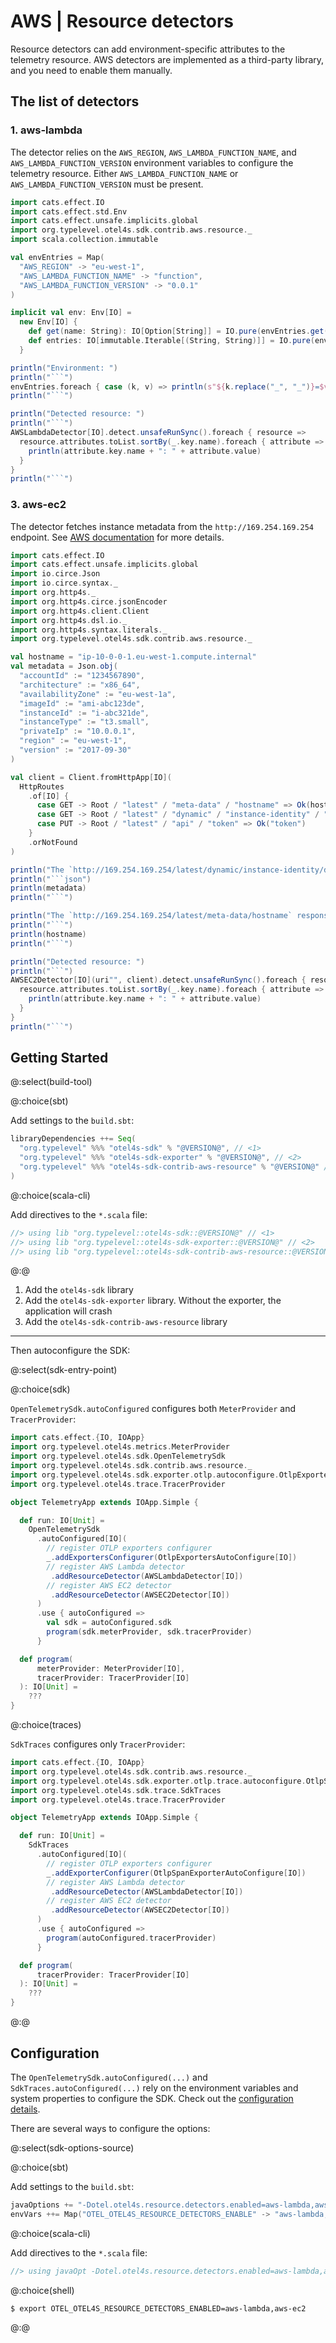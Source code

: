 # AWS | Resource detectors

Resource detectors can add environment-specific attributes to the telemetry resource.
AWS detectors are implemented as a third-party library, and you need to enable them manually.

## The list of detectors

### 1. aws-lambda

The detector relies on the `AWS_REGION`, `AWS_LAMBDA_FUNCTION_NAME`, and `AWS_LAMBDA_FUNCTION_VERSION` environment variables
to configure the telemetry resource.
Either `AWS_LAMBDA_FUNCTION_NAME` or `AWS_LAMBDA_FUNCTION_VERSION` must be present.

```scala mdoc:passthrough
import cats.effect.IO
import cats.effect.std.Env
import cats.effect.unsafe.implicits.global
import org.typelevel.otel4s.sdk.contrib.aws.resource._
import scala.collection.immutable

val envEntries = Map(
  "AWS_REGION" -> "eu-west-1",
  "AWS_LAMBDA_FUNCTION_NAME" -> "function",
  "AWS_LAMBDA_FUNCTION_VERSION" -> "0.0.1"
)

implicit val env: Env[IO] =
  new Env[IO] {
    def get(name: String): IO[Option[String]] = IO.pure(envEntries.get(name))
    def entries: IO[immutable.Iterable[(String, String)]] = IO.pure(envEntries)
  }

println("Environment: ")
println("```")
envEntries.foreach { case (k, v) => println(s"${k.replace("_", "_")}=$v") }
println("```")

println("Detected resource: ")
println("```")
AWSLambdaDetector[IO].detect.unsafeRunSync().foreach { resource =>
  resource.attributes.toList.sortBy(_.key.name).foreach { attribute =>
    println(attribute.key.name + ": " + attribute.value)
  }
}
println("```")
```

### 3. aws-ec2

The detector fetches instance metadata from the `http://169.254.169.254` endpoint.
See [AWS documentation](https://docs.aws.amazon.com/AWSEC2/latest/UserGuide/instancedata-data-retrieval.html) for more
details.

```scala mdoc:reset:passthrough
import cats.effect.IO
import cats.effect.unsafe.implicits.global
import io.circe.Json
import io.circe.syntax._
import org.http4s._
import org.http4s.circe.jsonEncoder
import org.http4s.client.Client
import org.http4s.dsl.io._
import org.http4s.syntax.literals._
import org.typelevel.otel4s.sdk.contrib.aws.resource._

val hostname = "ip-10-0-0-1.eu-west-1.compute.internal"
val metadata = Json.obj(
  "accountId" := "1234567890",
  "architecture" := "x86_64",
  "availabilityZone" := "eu-west-1a",
  "imageId" := "ami-abc123de",
  "instanceId" := "i-abc321de",
  "instanceType" := "t3.small",
  "privateIp" := "10.0.0.1",
  "region" := "eu-west-1",
  "version" := "2017-09-30"
)

val client = Client.fromHttpApp[IO](
  HttpRoutes
    .of[IO] {
      case GET -> Root / "latest" / "meta-data" / "hostname" => Ok(hostname)
      case GET -> Root / "latest" / "dynamic" / "instance-identity" / "document" => Ok(metadata)
      case PUT -> Root / "latest" / "api" / "token" => Ok("token")
    }
    .orNotFound
)

println("The `http://169.254.169.254/latest/dynamic/instance-identity/document` response: ")
println("```json")
println(metadata)
println("```")

println("The `http://169.254.169.254/latest/meta-data/hostname` response:")
println("```")
println(hostname)
println("```")

println("Detected resource: ")
println("```")
AWSEC2Detector[IO](uri"", client).detect.unsafeRunSync().foreach { resource =>
  resource.attributes.toList.sortBy(_.key.name).foreach { attribute =>
    println(attribute.key.name + ": " + attribute.value)
  }
}
println("```")
```

## Getting Started

@:select(build-tool)

@:choice(sbt)

Add settings to the `build.sbt`:

```scala
libraryDependencies ++= Seq(
  "org.typelevel" %%% "otel4s-sdk" % "@VERSION@", // <1>
  "org.typelevel" %%% "otel4s-sdk-exporter" % "@VERSION@", // <2>
  "org.typelevel" %%% "otel4s-sdk-contrib-aws-resource" % "@VERSION@" // <3>
)
```

@:choice(scala-cli)

Add directives to the `*.scala` file:

```scala
//> using lib "org.typelevel::otel4s-sdk::@VERSION@" // <1>
//> using lib "org.typelevel::otel4s-sdk-exporter::@VERSION@" // <2>
//> using lib "org.typelevel::otel4s-sdk-contrib-aws-resource::@VERSION@" // <3>
```

@:@

1. Add the `otel4s-sdk` library
2. Add the `otel4s-sdk-exporter` library. Without the exporter, the application will crash
3. Add the `otel4s-sdk-contrib-aws-resource` library 

_______

Then autoconfigure the SDK:

@:select(sdk-entry-point)

@:choice(sdk)

`OpenTelemetrySdk.autoConfigured` configures both `MeterProvider` and `TracerProvider`:

```scala mdoc:silent:reset
import cats.effect.{IO, IOApp}
import org.typelevel.otel4s.metrics.MeterProvider
import org.typelevel.otel4s.sdk.OpenTelemetrySdk
import org.typelevel.otel4s.sdk.contrib.aws.resource._
import org.typelevel.otel4s.sdk.exporter.otlp.autoconfigure.OtlpExportersAutoConfigure
import org.typelevel.otel4s.trace.TracerProvider

object TelemetryApp extends IOApp.Simple {

  def run: IO[Unit] =
    OpenTelemetrySdk
      .autoConfigured[IO](
        // register OTLP exporters configurer
        _.addExportersConfigurer(OtlpExportersAutoConfigure[IO])
        // register AWS Lambda detector
         .addResourceDetector(AWSLambdaDetector[IO])
        // register AWS EC2 detector
         .addResourceDetector(AWSEC2Detector[IO])
      )
      .use { autoConfigured =>
        val sdk = autoConfigured.sdk
        program(sdk.meterProvider, sdk.tracerProvider)
      }

  def program(
      meterProvider: MeterProvider[IO],
      tracerProvider: TracerProvider[IO]
  ): IO[Unit] =
    ???
}
```

@:choice(traces)

`SdkTraces` configures only `TracerProvider`:

```scala mdoc:silent:reset
import cats.effect.{IO, IOApp}
import org.typelevel.otel4s.sdk.contrib.aws.resource._
import org.typelevel.otel4s.sdk.exporter.otlp.trace.autoconfigure.OtlpSpanExporterAutoConfigure
import org.typelevel.otel4s.sdk.trace.SdkTraces
import org.typelevel.otel4s.trace.TracerProvider

object TelemetryApp extends IOApp.Simple {

  def run: IO[Unit] =
    SdkTraces
      .autoConfigured[IO]( 
        // register OTLP exporters configurer
        _.addExporterConfigurer(OtlpSpanExporterAutoConfigure[IO])
        // register AWS Lambda detector
         .addResourceDetector(AWSLambdaDetector[IO])
        // register AWS EC2 detector
         .addResourceDetector(AWSEC2Detector[IO])
      )
      .use { autoConfigured =>
        program(autoConfigured.tracerProvider)
      }

  def program(
      tracerProvider: TracerProvider[IO]
  ): IO[Unit] =
    ???
}
```

@:@

## Configuration

The `OpenTelemetrySdk.autoConfigured(...)` and `SdkTraces.autoConfigured(...)` rely on the environment variables and system properties to configure the SDK.
Check out the [configuration details](configuration.md#telemetry-resource-detectors).

There are several ways to configure the options:

@:select(sdk-options-source)

@:choice(sbt)

Add settings to the `build.sbt`:

```scala
javaOptions += "-Dotel.otel4s.resource.detectors.enabled=aws-lambda,aws-ec2"
envVars ++= Map("OTEL_OTEL4S_RESOURCE_DETECTORS_ENABLE" -> "aws-lambda,aws-ec2")
```

@:choice(scala-cli)

Add directives to the `*.scala` file:

```scala
//> using javaOpt -Dotel.otel4s.resource.detectors.enabled=aws-lambda,aws-ec2
```

@:choice(shell)

```shell
$ export OTEL_OTEL4S_RESOURCE_DETECTORS_ENABLED=aws-lambda,aws-ec2
```
@:@
